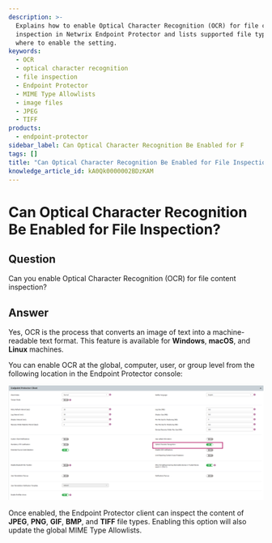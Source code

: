 ```yaml
---
description: >-
  Explains how to enable Optical Character Recognition (OCR) for file content
  inspection in Netwrix Endpoint Protector and lists supported file types and
  where to enable the setting.
keywords:
  - OCR
  - optical character recognition
  - file inspection
  - Endpoint Protector
  - MIME Type Allowlists
  - image files
  - JPEG
  - TIFF
products:
  - endpoint-protector
sidebar_label: Can Optical Character Recognition Be Enabled for F
tags: []
title: "Can Optical Character Recognition Be Enabled for File Inspection?"
knowledge_article_id: kA0Qk0000002BDzKAM
---
```


# Can Optical Character Recognition Be Enabled for File Inspection?

## Question
Can you enable Optical Character Recognition (OCR) for file content inspection?

## Answer
Yes, OCR is the process that converts an image of text into a machine-readable text format. This feature is available for **Windows**, **macOS**, and **Linux** machines.

You can enable OCR at the global, computer, user, or group level from the following location in the Endpoint Protector console:

![OCR enablement settings page in the EPP console](images/ka0Qk000000DzFN_0EMQk00000C8zgv.png)

Once enabled, the Endpoint Protector client can inspect the content of **JPEG**, **PNG**, **GIF**, **BMP**, and **TIFF** file types. Enabling this option will also update the global MIME Type Allowlists.
